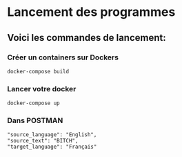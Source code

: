 # Lancement des programmes



## Voici les commandes de lancement:

### Créer un containers sur Dockers

```
docker-compose build

```

### Lancer votre docker

```
docker-compose up

```

### Dans POSTMAN

```
"source_language": "English",
"source_text": "BITCH",
"target_language": "Français"
```

